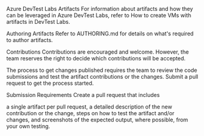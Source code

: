 Azure DevTest Labs Artifacts
For information about artifacts and how they can be leveraged in Azure DevTest Labs, refer to How to create VMs with artifacts in DevTest Labs.

Authoring Artifacts
Refer to AUTHORING.md for details on what's required to author artifacts.

Contributions
Contributions are encouraged and welcome. However, the team reserves the right to decide which contributions will be accepted.

The process to get changes published requires the team to review the code submissions and test the artifact contributions or the changes. Submit a pull request to get the process started.

Submission Requirements
Create a pull request that includes

a single artifact per pull request,
a detailed description of the new contribution or the change,
steps on how to test the artifact and/or changes, and
screenshots of the expected output, where possible, from your own testing.

